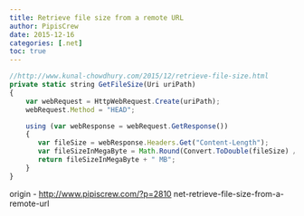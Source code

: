 ```yaml
---
title: Retrieve file size from a remote URL
author: PipisCrew
date: 2015-12-16
categories: [.net]
toc: true
---
```


```js
//http://www.kunal-chowdhury.com/2015/12/retrieve-file-size.html
private static string GetFileSize(Uri uriPath)
{
    var webRequest = HttpWebRequest.Create(uriPath);
    webRequest.Method = "HEAD";

    using (var webResponse = webRequest.GetResponse())
    {
       var fileSize = webResponse.Headers.Get("Content-Length");
       var fileSizeInMegaByte = Math.Round(Convert.ToDouble(fileSize) / 1024.0 / 1024.0, 2);
       return fileSizeInMegaByte + " MB";
    }
}
```

origin - http://www.pipiscrew.com/?p=2810 net-retrieve-file-size-from-a-remote-url
